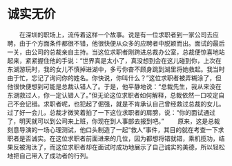 # 诚实无价
　　在深圳的职场上，流传着这样一个故事。说是有一位求职者到一家公司去应聘，由于个方面条件都很不错，他很快便从众多的应聘者中脱颖而出。面试的最后一关，由公司的总裁亲自主持。当这位求职者刚跨进总裁办公室，总裁便惊喜地站起来，紧紧握住他的手说：“世界真是太小了，真没想到会在这儿碰到你，上次在东湖游玩时，我的女儿不慎掉进湖中，多亏你奋不顾身跳到湖里将她救起。我当时由于忙，忘记了询问你的姓名。你快说，你叫什么？”这位求职者被弄糊涂了，但他很快便想到可能是总裁认错人了。于是，他平静地说：“总裁先生，我从来没在东湖救过人，你一定认错人了。”但无论这位求职者如何解释，总裁依然一口咬定自己不会记错。求职者呢，也犯起了倔强，就是不肯承认自己曾经救过总裁的女儿。过了好一会儿，总裁才微笑着拍了一下这位求职者的肩膀，说：“你的面试通过了，明天就可以到公司来上班，你现在到人事部去报到吧。” 
　　原来，这是总裁刻意导演的一场心理测试，他口头制造了一起“救人”事件，其目的就在考查一下求职者是否诚实。在这位求职者前面进来的几位，因为都想将错就错，乘机揽功，结果反被淘汰了，而这位求职者却在面试时成功地展示了自己诚实的美德，所以轻松地把自己带入了成功者的行列。
 